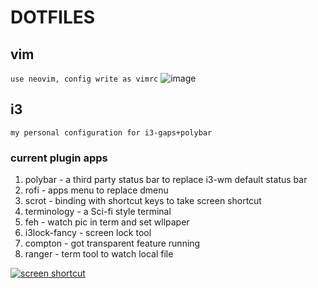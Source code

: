 # DOTFILES

## vim 
`use neovim, config write as vimrc`
![image](https://user-images.githubusercontent.com/34125917/117580734-01b13480-b12c-11eb-9077-66e9c3bde13c.png)


## i3
`my personal configuration for i3-gaps+polybar`

### current plugin apps
1. polybar - a third party status bar to replace i3-wm default status bar
2. rofi - apps menu to replace dmenu
3. scrot - binding with shortcut keys to take screen shortcut
4. terminology - a Sci-fi style terminal
5. feh - watch pic in term and set wllpaper
6. i3lock-fancy - screen lock tool
7. compton - got transparent feature running
8. ranger - term tool to watch local file

[![screen shortcut](https://s1.ax1x.com/2018/10/10/iYxZkR.md.png)](https://imgchr.com/i/iYxZkR)
